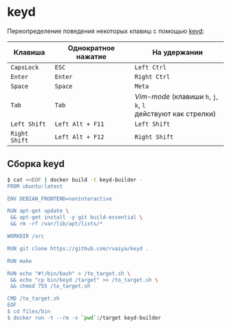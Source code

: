 # keyd

Переопределение поведения некоторых клавиш с помощью [keyd](https://github.com/rvaiya/keyd):

| Клавиша | Однократное нажатие | На удержании |
|---------|---------------------|--------------|
| `CapsLock` | `ESC` | `Left Ctrl`
| `Enter` | `Enter` | `Right Ctrl`
| `Space` | `Space` | `Meta`
| `Tab` | `Tab` | _Vim-mode_ (клавиши `h`, `j`, `k`, `l`</br>действуют как стрелки)
| `Left Shift` | `Left Alt + F11` | `Left Shift`
| `Right Shift` | `Left Alt + F12` | `Right Shift`

## Сборка keyd

```bash
$ cat <<EOF | docker build -t keyd-builder -
FROM ubuntu:latest

ENV DEBIAN_FRONTEND=noninteractive

RUN apt-get update \
 && apt-get install -y git build-essential \
 && rm -rf /var/lib/apt/lists/*

WORKDIR /src

RUN git clone https://github.com/rvaiya/keyd .

RUN make

RUN echo "#!/bin/bash" > /to_target.sh \
 && echo "cp bin/keyd /target" >> /to_target.sh \
 && chmod 755 /to_target.sh

CMD /to_target.sh
EOF 
$ cd files/bin
$ docker run -t --rm -v `pwd`:/target keyd-builder
```
